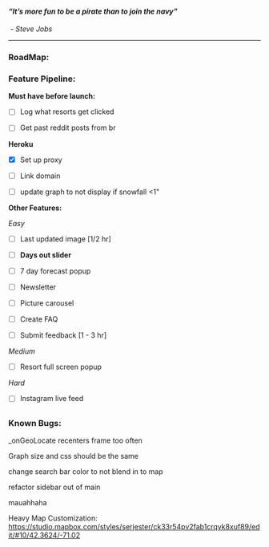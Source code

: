 #### *“It’s more fun to be a pirate than to join the navy”*

​	- *Steve Jobs*

---

### RoadMap:



### **Feature Pipeline:**

**Must have before launch:** 

- [ ] Log what resorts get clicked
- [ ] Get past reddit posts from br



**Heroku**

- [x] Set up proxy
- [ ] Link domain 
- [ ] update graph to not display if snowfall <1"



**Other Features:**

*Easy*

- [ ]  Last updated image [1/2 hr]

- [ ]  **Days out slider**

- [ ]  7 day forecast popup

- [ ]  Newsletter 

- [ ]  Picture carousel

- [ ]  Create FAQ

- [ ]  Submit feedback [1 - 3 hr]

  

*Medium*

- [ ] Resort full screen popup

  

*Hard*

- [ ] Instagram live feed 

  

##


### Known Bugs:

_onGeoLocate recenters frame too often

Graph size and css should be the same

change search bar color to not blend in to map



refactor sidebar out of main

mauahhaha









Heavy Map Customization: https://studio.mapbox.com/styles/serjester/ck33r54pv2fab1crqyk8xuf89/edit/#10/42.3624/-71.02





# 